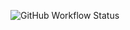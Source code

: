 ![GitHub Workflow Status](https://github.com/sumanjitsg/ecommerce-product-page/actions/workflows/build.yml/badge.svg)